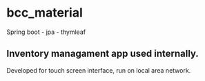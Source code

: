 # bcc_material
Spring boot - jpa - thymleaf 

## Inventory managament app used internally. 
Developed for touch screen interface, run on local area network. 

